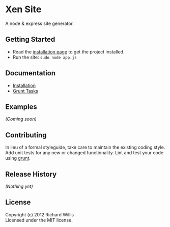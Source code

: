# Xen Site

A node & express site generator.

## Getting Started
* Read the [installation page](https://github.com/badsyntax/xen/wiki/Installation) to get the project installed.
* Run the site: `sudo node app.js`

## Documentation
* [Installation](https://github.com/badsyntax/xen/wiki/Installation)
* [Grunt Tasks](https://github.com/badsyntax/xen/wiki/Grunt-Tasks)

## Examples
_(Coming soon)_

## Contributing
In lieu of a formal styleguide, take care to maintain the existing coding style. Add unit tests for any new or changed functionality. Lint and test your code using [grunt](https://github.com/cowboy/grunt).

## Release History
_(Nothing yet)_

## License
Copyright (c) 2012 Richard Willis  
Licensed under the MIT license.
